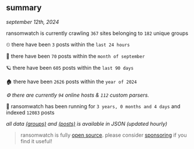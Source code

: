 
## summary
_september 12th, 2024_

ransomwatch is currently crawling `367` sites belonging to `182` unique groups

⏲ there have been `3` posts within the `last 24 hours`

🦈 there have been `70` posts within the `month of september`

🪐 there have been `605` posts within the `last 90 days`

🏚 there have been `2626` posts within the `year of 2024`

_⚙️ there are currently `94` online hosts & `112` custom parsers._

🦕 ransomwatch has been running for `3 years, 0 months and 4 days` and indexed `12083` posts

_all data  [(groups)](http://ransomwhat.telemetry.ltd/groups) and [(posts)](http://ransomwhat.telemetry.ltd/posts) is available in JSON (updated hourly)_

> ransomwatch is fully [open source](https://github.com/joshhighet/ransomwatch#ransomwatch--). please consider [sponsoring](https://github.com/sponsors/joshhighet) if you find it useful!
